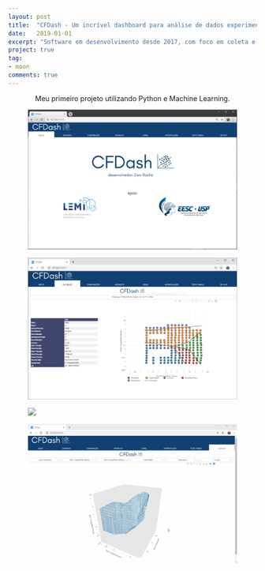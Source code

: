 ```yaml
---
layout: post
title:  "CFDash - Um incrível dashboard para análise de dados experimentais."
date:   2019-01-01
excerpt: "Software em desenvolvimento desde 2017, com foco em coleta e análise de dados para a indústria de petróleo e gás."
project: true
tag:
- moon
comments: true
---
```


 
    
<center>Meu primeiro projeto utilizando Python e Machine Learning.</center>

<figure>
	<a href="/assets/img/cfdash_homepage.PNG"><img src="/assets/img/cfdash_homepage.PNG"></a>
</figure>

<figure>
	<a href="/assets/img/Database.PNG"><img src="/assets/img/Database.PNG"></a>
</figure>


<figure>
	<a href="/assets/img/sumário.PNG"><img src="/assets/img/sumário.PNG"></a>
</figure>

<figure>
	<a href="/assets/img/3dplotgif.gif"><img src="/assets/img/3dplotgif.gif"></a>
</figure>
